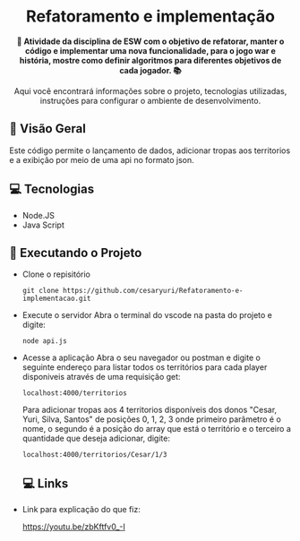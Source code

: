 <h1 align="center">Refatoramento e implementação</h1>



<div align="center">
  <strong>🚀 Atividade da disciplina de ESW com o objetivo de refatorar, manter o código e implementar uma nova funcionalidade, para o jogo war e história, mostre como definir algoritmos para diferentes objetivos de cada jogador. 📚</strong>
</div>

<div align="center">
  <p>Aqui você encontrará informações sobre o projeto, tecnologias utilizadas, instruções para configurar o ambiente de desenvolvimento.</p>
</div>

## 🔭 Visão Geral
Este código permite o lançamento de dados, adicionar tropas aos territorios e a exibição por meio de uma api no formato json.


## 💻 Tecnologias

- Node.JS
- Java Script 

## 🚀 Executando o Projeto

- Clone o repisitório
  
   ```
   git clone https://github.com/cesaryuri/Refatoramento-e-implementacao.git   
   ```
- Execute o servidor
    Abra o terminal do vscode na pasta do projeto e digite:

   ```
   node api.js
   ```
- Acesse a aplicação
   Abra o seu navegador ou postman e digite o seguinte endereço para listar todos os territórios para cada player disponiveis através de uma requisição get:

  ```
  localhost:4000/territorios
  ```
   Para adicionar tropas aos 4 territorios disponíveis dos donos "Cesar, Yuri, Silva, Santos" de posições 0, 1, 2, 3 onde primeiro parâmetro é o nome, o segundo é a posição do array que está o território e o terceiro a quantidade que deseja adicionar, digite:
  
  ```
  localhost:4000/territorios/Cesar/1/3
  ```
  ## 💻 Links
- Link para explicação do que fiz:

  https://youtu.be/zbKftfv0_-I
    
